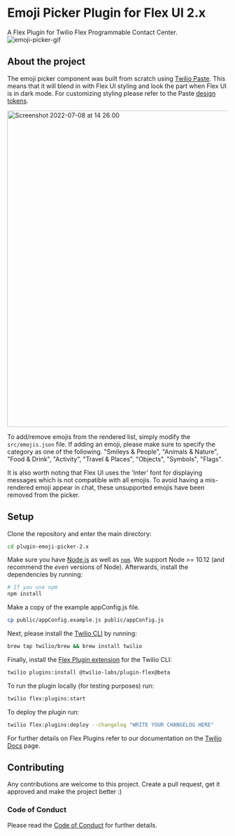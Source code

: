 # Emoji Picker Plugin for Flex UI 2.x

A Flex Plugin for Twilio Flex Programmable Contact Center.
![emoji-picker-gif](https://user-images.githubusercontent.com/46298027/178002392-eb126cac-1ac9-49fb-9094-64a9cb73a84b.gif)

## About the project
The emoji picker component was built from scratch using [Twilio Paste](https://paste.twilio.design/). This means that it will blend in with Flex UI styling and look the part when Flex UI is in dark mode. For customizing styling please refer to the Paste [design tokens](https://paste.twilio.design/tokens/list).

<img width="724" alt="Screenshot 2022-07-08 at 14 26 00" src="https://user-images.githubusercontent.com/46298027/178002612-d4adbe33-79ad-41cb-ac15-83bcd2af4614.png">

To add/remove emojis from the rendered list, simply modify the `src/emojis.json` file. If adding an emoji, please make sure to specify the category as one of the following. "Smileys & People", "Animals & Nature", "Food & Drink", "Activity", "Travel & Places", "Objects", "Symbols", "Flags".

It is also worth noting that Flex UI uses the 'Inter' font for displaying messages which is not compatible with all emojis. To avoid having a mis-rendered emoji appear in chat, these unsupported emojis have been removed from the picker.

## Setup


Clone the repository and enter the main directory:

```bash
cd plugin-emoji-picker-2.x
```

Make sure you have [Node.js](https://nodejs.org) as well as [`npm`](https://npmjs.com). We support Node >= 10.12 (and recommend the _even_ versions of Node). Afterwards, install the dependencies by running:

```bash
# If you use npm
npm install
```

Make a copy of the example appConfig.js file.
```bash
cp public/appConfig.example.js public/appConfig.js
```

Next, please install the [Twilio CLI](https://www.twilio.com/docs/twilio-cli/quickstart) by running:

```bash
brew tap twilio/brew && brew install twilio
```

Finally, install the [Flex Plugin extension](https://github.com/twilio-labs/plugin-flex/tree/v1-beta) for the Twilio CLI:

```bash
twilio plugins:install @twilio-labs/plugin-flex@beta
```

To run the plugin locally (for testing purposes) run:

```bash
twilio flex:plugins:start
```

To deploy the plugin run:

```bash
twilio flex:plugins:deploy --changelog "WRITE YOUR CHANGELOG HERE"
```

For further details on Flex Plugins refer to our documentation on the [Twilio Docs](https://www.twilio.com/docs/flex/developer/plugins/cli) page.

## Contributing

Any contributions are welcome to this project. Create a pull request, get it approved and make the project better :)

### Code of Conduct

Please read the [Code of Conduct](https://github.com/twilio-labs/.github/blob/main/CODE_OF_CONDUCT.md) for further details.